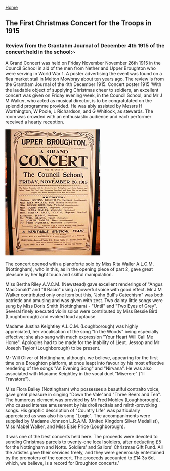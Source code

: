[Home](https://simon-scmp.github.io/Upper-Broughton-History/)

## The First Christmas Concert for the Troops in 1915

### Review from the Grantahm Journal of December 4th 1915 of the concert held in the school:~

A Grand Concert was held on Friday November November 26th 1915 in the Council School in aid of the men from Nether and Upper Broughton who were serving in World War 1.
A poster advertising the event was found on a flea market stall in Melton Mowbray about ten years ago. The review is from the Grantham Journal of the 4th December 1915.
Concert poster 1915
‘With the laudable object of supplying Christmas cheer to soldiers, an excellent concert was given on Friday evening week, in the Council School, and Mr J M Walker, who acted as musical director, is to be congratulated on the splendid programme provided. He was ably assisted by Messrs H Worthington, W Poole, L Richardson, and G Whitlock, as stewards. The room was crowded with an enthusiastic audience and each performer received a hearty reception.

![Concert Poster 1915](concert_1915.jpeg)

The concert opened with a pianoforte solo by Miss Rita Waller A.L.C.M. (Nottingham), who in this, as in the opening piece of part 2, gave great pleasure by her light touch and skilful manipulation.

Miss Bertha Riley A.V.C.M. (Newstead) gave excellent renderings of "Angus MacDonald" and "Il Bacio" using a powerful voice with good effect. Mr J M Walker contributed only one item but this, "John Bull's Catechism" was both patriotic and amusing and was given with zest. Two dainty little songs were sung by Miss Doris Smith (Nottingham) - "Until" and "Two Eyes of Grey". Several finely executed violin solos were contributed by Miss Bessie Bird (Loughborough) and evoked loud applause.


Madame Justina Keightley A.L.C.M. (Loughborough) was highly appreciated, her vocalisation of the song "In the Woods" being especially effective; she also sang with much expression "Your Heart Will Call Me Home". Apologies had to be made for the inability of Lieut. Jessop and Mr Joseph Taylor (Loughborough) to be present.

Mr Will Oliver of Nottingham, although, we believe, appearing for the first time on a Broughton platform, at once leapt into favour by his most effective rendering of the songs "An Evening Song" and "Nirvana". He was also associated with Madame Keightley in the vocal duet "Miserere" ("Il Travatore").

Miss Flora Bailey (Nottingham) who possesses a beautiful contralto voice, gave great pleasure in singing "Down the Vale"and "Three Beers and Tea". The humorous element was provided by Mr Fred Mobley (Loughborough), who caused intense amusement by his droll recitals and mirth-provoking songs. His graphic description of "Country Life" was particularly appreciated as was also his song "Logic".  The accompaniments were supplied by Madame Johnson L.R.A.M. (United Kingdom Silver Medallist), Miss Mabel Walker, and Miss Elsie Price (Loughborough).

It was one of the best concerts held here. The proceeds were devoted to sending Christmas parcels to twenty-one local soldiers, after deducting £5 for the Nottingham and Notts. Soldiers' and Sailors' Christmas Gift Fund. All the artistes gave their services freely, and they were generously entertained by the promoters of the concert. The proceeds accounted to £14 3s 6d, which, we believe, is a record for Broughton concerts.’
